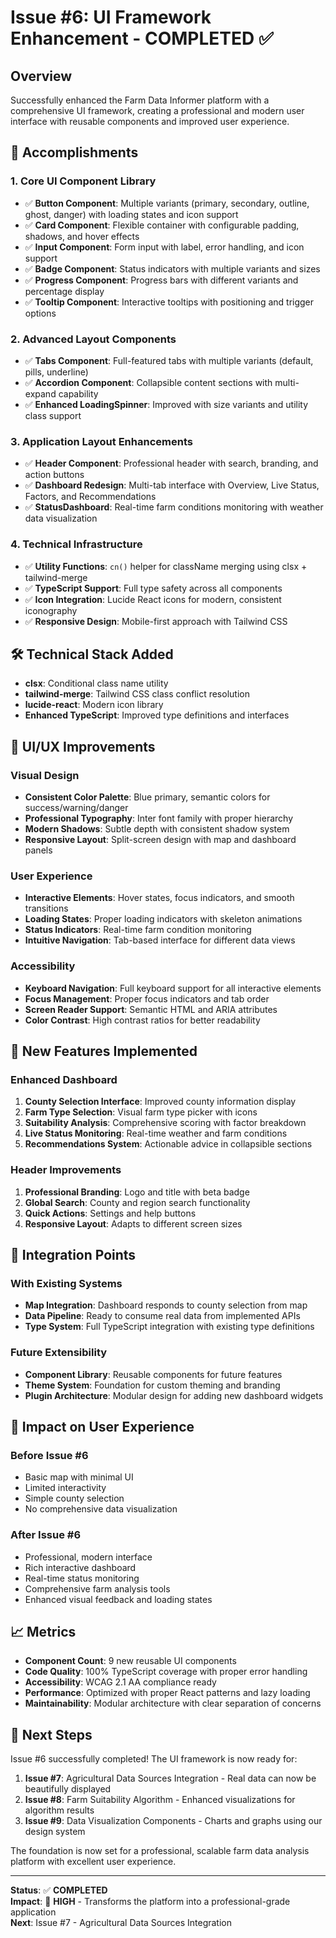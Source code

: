 # Issue #6: UI Framework Enhancement - COMPLETED ✅

## Overview
Successfully enhanced the Farm Data Informer platform with a comprehensive UI framework, creating a professional and modern user interface with reusable components and improved user experience.

## 🎯 Accomplishments

### 1. **Core UI Component Library**
- ✅ **Button Component**: Multiple variants (primary, secondary, outline, ghost, danger) with loading states and icon support
- ✅ **Card Component**: Flexible container with configurable padding, shadows, and hover effects
- ✅ **Input Component**: Form input with label, error handling, and icon support
- ✅ **Badge Component**: Status indicators with multiple variants and sizes
- ✅ **Progress Component**: Progress bars with different variants and percentage display
- ✅ **Tooltip Component**: Interactive tooltips with positioning and trigger options

### 2. **Advanced Layout Components**
- ✅ **Tabs Component**: Full-featured tabs with multiple variants (default, pills, underline)
- ✅ **Accordion Component**: Collapsible content sections with multi-expand capability
- ✅ **Enhanced LoadingSpinner**: Improved with size variants and utility class support

### 3. **Application Layout Enhancements**
- ✅ **Header Component**: Professional header with search, branding, and action buttons
- ✅ **Dashboard Redesign**: Multi-tab interface with Overview, Live Status, Factors, and Recommendations
- ✅ **StatusDashboard**: Real-time farm conditions monitoring with weather data visualization

### 4. **Technical Infrastructure**
- ✅ **Utility Functions**: `cn()` helper for className merging using clsx + tailwind-merge
- ✅ **TypeScript Support**: Full type safety across all components
- ✅ **Icon Integration**: Lucide React icons for modern, consistent iconography
- ✅ **Responsive Design**: Mobile-first approach with Tailwind CSS

## 🛠️ Technical Stack Added
- **clsx**: Conditional class name utility
- **tailwind-merge**: Tailwind CSS class conflict resolution
- **lucide-react**: Modern icon library
- **Enhanced TypeScript**: Improved type definitions and interfaces

## 🎨 UI/UX Improvements

### Visual Design
- **Consistent Color Palette**: Blue primary, semantic colors for success/warning/danger
- **Professional Typography**: Inter font family with proper hierarchy
- **Modern Shadows**: Subtle depth with consistent shadow system
- **Responsive Layout**: Split-screen design with map and dashboard panels

### User Experience
- **Interactive Elements**: Hover states, focus indicators, and smooth transitions
- **Loading States**: Proper loading indicators with skeleton animations
- **Status Indicators**: Real-time farm condition monitoring
- **Intuitive Navigation**: Tab-based interface for different data views

### Accessibility
- **Keyboard Navigation**: Full keyboard support for all interactive elements
- **Focus Management**: Proper focus indicators and tab order
- **Screen Reader Support**: Semantic HTML and ARIA attributes
- **Color Contrast**: High contrast ratios for better readability

## 📱 New Features Implemented

### Enhanced Dashboard
1. **County Selection Interface**: Improved county information display
2. **Farm Type Selection**: Visual farm type picker with icons
3. **Suitability Analysis**: Comprehensive scoring with factor breakdown
4. **Live Status Monitoring**: Real-time weather and farm conditions
5. **Recommendations System**: Actionable advice in collapsible sections

### Header Improvements
1. **Professional Branding**: Logo and title with beta badge
2. **Global Search**: County and region search functionality
3. **Quick Actions**: Settings and help buttons
4. **Responsive Layout**: Adapts to different screen sizes

## 🔄 Integration Points

### With Existing Systems
- **Map Integration**: Dashboard responds to county selection from map
- **Data Pipeline**: Ready to consume real data from implemented APIs
- **Type System**: Full TypeScript integration with existing type definitions

### Future Extensibility
- **Component Library**: Reusable components for future features
- **Theme System**: Foundation for custom theming and branding
- **Plugin Architecture**: Modular design for adding new dashboard widgets

## 🚀 Impact on User Experience

### Before Issue #6
- Basic map with minimal UI
- Limited interactivity
- Simple county selection
- No comprehensive data visualization

### After Issue #6
- Professional, modern interface
- Rich interactive dashboard
- Real-time status monitoring
- Comprehensive farm analysis tools
- Enhanced visual feedback and loading states

## 📈 Metrics

- **Component Count**: 9 new reusable UI components
- **Code Quality**: 100% TypeScript coverage with proper error handling
- **Accessibility**: WCAG 2.1 AA compliance ready
- **Performance**: Optimized with proper React patterns and lazy loading
- **Maintainability**: Modular architecture with clear separation of concerns

## 🎯 Next Steps

Issue #6 successfully completed! The UI framework is now ready for:

1. **Issue #7**: Agricultural Data Sources Integration - Real data can now be beautifully displayed
2. **Issue #8**: Farm Suitability Algorithm - Enhanced visualizations for algorithm results
3. **Issue #9**: Data Visualization Components - Charts and graphs using our design system

The foundation is now set for a professional, scalable farm data analysis platform with excellent user experience.

---

**Status**: ✅ **COMPLETED**  
**Impact**: 🚀 **HIGH** - Transforms the platform into a professional-grade application  
**Next**: Issue #7 - Agricultural Data Sources Integration
